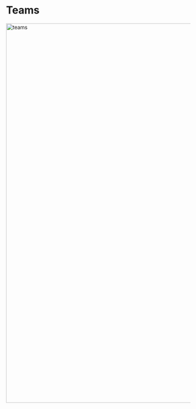 # Teams

<img width="1033" alt="teams" src="https://user-images.githubusercontent.com/55828986/200765209-df1ec4fb-4096-4ab0-a368-6c2432ca6324.png">
